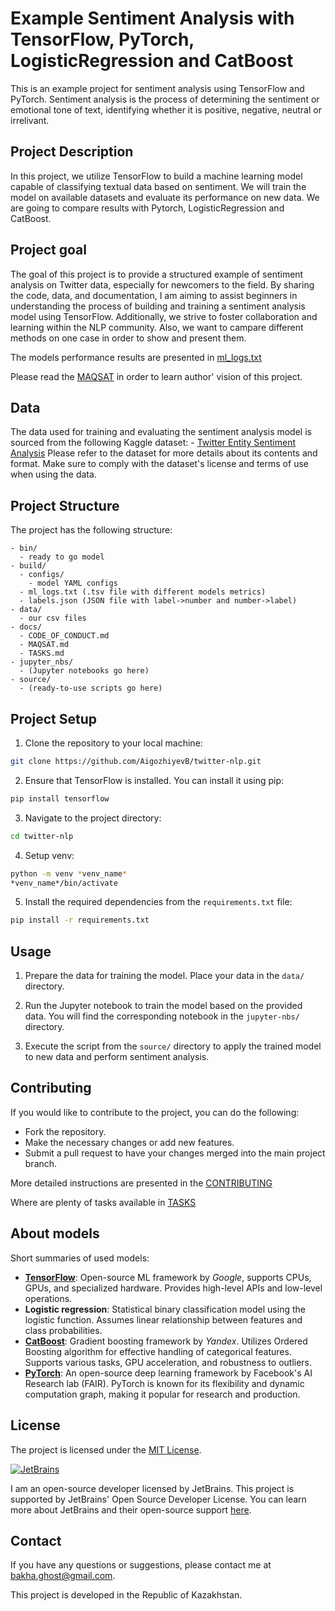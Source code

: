 # Example Sentiment Analysis with TensorFlow, PyTorch, LogisticRegression and CatBoost

This is an example project for sentiment analysis using TensorFlow and PyTorch. Sentiment analysis is the process of determining the sentiment or emotional tone of text, identifying whether it is positive, negative, neutral or irrelivant.

## Project Description

In this project, we utilize TensorFlow to build a machine learning model capable of classifying textual data based on sentiment. We will train the model on available datasets and evaluate its performance on new data.
We are going to compare results with Pytorch, LogisticRegression and CatBoost.

## Project goal

The goal of this project is to provide a structured example of sentiment analysis on Twitter data, especially for newcomers to the field. By sharing the code, data, and documentation, I am aiming to assist beginners in understanding the process of building and training a sentiment analysis model using TensorFlow.
Additionally, we strive to foster collaboration and learning within the NLP community.
Also, we want to campare different methods on one case in order to show and present them.

The models  performance results are presented in [ml_logs.txt](build/ml_logs.txt)

Please read the [MAQSAT](docs/MAQSAT.md) in order to learn author' vision of this project.

## Data

The data used for training and evaluating the sentiment analysis model is sourced from the following Kaggle dataset: - [Twitter Entity Sentiment Analysis](https://www.kaggle.com/datasets/jp797498e/twitter-entity-sentiment-analysis)
Please refer to the dataset for more details about its contents and format. Make sure to comply with the dataset's license and terms of use when using the data.

## Project Structure

The project has the following structure:

```
- bin/
  - ready to go model
- build/
  - configs/
    - model YAML configs
  - ml_logs.txt (.tsv file with different models metrics)
  - labels.json (JSON file with label->number and number->label)
- data/
  - our csv files
- docs/
  - CODE_OF_CONDUCT.md
  - MAQSAT.md
  - TASKS.md
- jupyter_nbs/
  - (Jupyter notebooks go here)
- source/
  - (ready-to-use scripts go here)
```

## Project Setup

1. Clone the repository to your local machine:

```bash
git clone https://github.com/AigozhiyevB/twitter-nlp.git
```

2. Ensure that TensorFlow is installed. You can install it using pip:

```bash
pip install tensorflow
```

3. Navigate to the project directory:

```bash
cd twitter-nlp
```

4. Setup venv:

```bash
python -m venv *venv_name*
*venv_name*/bin/activate
```

5. Install the required dependencies from the `requirements.txt` file:

```bash
pip install -r requirements.txt
```

## Usage

1. Prepare the data for training the model. Place your data in the `data/` directory.

2. Run the Jupyter notebook to train the model based on the provided data. You will find the corresponding notebook in the `jupyter-nbs/` directory.

3. Execute the script from the `source/` directory to apply the trained model to new data and perform sentiment analysis.

## Contributing

If you would like to contribute to the project, you can do the following:

- Fork the repository.
- Make the necessary changes or add new features.
- Submit a pull request to have your changes merged into the main project branch.

More detailed instructions are presented in the [CONTRIBUTING](/CONTRIBUTING.md)

Where are plenty of tasks available in [TASKS](/docs/TASKS.md)

## About models

Short summaries of used models:

- [**TensorFlow**](https://www.tensorflow.org/): Open-source ML framework by _Google_, supports CPUs, GPUs, and specialized hardware. Provides high-level APIs and low-level operations.
- **Logistic regression**: Statistical binary classification model using the logistic function. Assumes linear relationship between features and class probabilities.
- [**CatBoost**](https://catboost.ai/): Gradient boosting framework by _Yandex_. Utilizes Ordered Boosting algorithm for effective handling of categorical features. Supports various tasks, GPU acceleration, and robustness to outliers.
- [**PyTorch**](https://pytorch.org/): An open-source deep learning framework by Facebook's AI Research lab (FAIR). PyTorch is known for its flexibility and dynamic computation graph, making it popular for research and production.

## License

The project is licensed under the [MIT License](https://opensource.org/licenses/MIT).

[![JetBrains]([jb_beam.png])](https://www.jetbrains.com)

I am an open-source developer licensed by JetBrains. This project is supported by JetBrains' Open Source Developer License. You can learn more about JetBrains and their open-source support [here]([https://www.jb.gg/OpenSourceSupport/](https://www.jetbrains.com/community/opensource/?utm_campaign=opensource&utm_content=approved&utm_medium=email&utm_source=newsletter&utm_term=jblogo#support)).


## Contact

If you have any questions or suggestions, please contact me at [bakha.ghost@gmail.com](mailto:bakha.ghost@gamil.com?subject=[GitHub]%20Source%20twitter-nlp).

This project is developed in the Republic of Kazakhstan.
